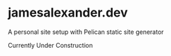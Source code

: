 # jamesalexander.dev
A personal site setup with Pelican static site generator

Currently Under Construction
